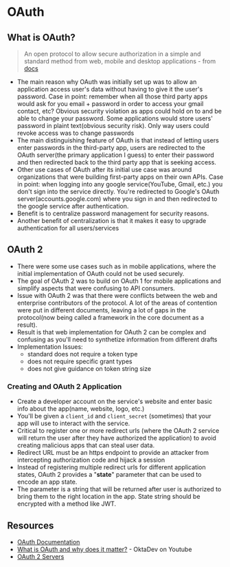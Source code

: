 # OAuth


## What is OAuth?
> An open protocol to allow secure authorization in a simple and standard method from web, mobile and desktop applications
\- from [docs](https://oauth.net/)
- The main reason why OAuth was initially set up was to allow an application access user's data without having to give it the user's password. Case in point: remember when all those third party apps would ask for you email + password in order to access your gmail contact, etc? Obvious security violation as apps could hold on to and be able to change your password. Some applications would store users' password in plaint text(obvious security risk). Only way users could revoke access was to change passwords
- The main distinguishing feature of OAuth is that instead of letting users enter passwords in the third-party app, users are redirected to the OAuth server(the primary application I guess) to enter their password and then redirected back to the third party app that is seeking access.
- Other use cases of OAuth after its initial use case was around organizations that were building first-party apps on their own APIs. Case in point: when logging into any google service(YouTube, Gmail, etc.) you don't sign into the service directly. You're redirected to Google's OAuth server(accounts.google.com) where you sign in and then redirected to the google service after authentication.
- Benefit is to centralize password management for security reasons.
- Another benefit of centralization is that it makes it easy to upgrade authentication for all users/services


## OAuth 2
- There were some use cases such as in mobile applications, where the initial implementation of OAuth could not be used securely.
-  The goal of OAuth 2 was to build on OAuth 1 for mobile applications and simplify aspects that were confusing to API consumers.
- Issue with OAuth 2 was that there were conflicts between the web and enterprise contributors of the protocol. A lot of the areas of contention were put in different documents, leaving a lot of gaps in the protocol(now being called a framework in the core document as a result).
- Result is that web implementation for OAuth 2 can be complex and confusing as you'll need to synthetize information from different drafts
- Implementation Issues:
    - standard does not require a token type
    - does not require specific grant types
    - does not give guidance on token string size


### Creating and OAuth 2 Application
- Create a developer account on the service's website and enter basic info about the app(name, website, logo, etc.)
- You'll be given a `client_id` and `client_secret` (sometimes) that your app will use to interact with the service.
- Critical to register one or more redirect urls (where the OAuth 2 service will return the user after they have authorized the application) to avoid creating malicious apps that can steal user data.
- Redirect URL must be an https endpoint to provide an attacker from intercepting authorization code and hijack a session
- Instead of registering multiple redirect urls for different application states, OAuth 2 provides a "**state**" parameter that can be used to encode an app state. 
- The parameter is a string that will be returned after user is authorized to bring them to the right location in the app. State string should be encrypted with a method like JWT.


## Resources
- [OAuth Documentation](https://oauth.net/)
- [What is OAuth and why does it matter?](https://www.youtube.com/watch?v=KT8ybowdyr0) - OktaDev on Youtube
- [OAuth 2 Servers](https://www.oauth.com/oauth2-servers/)